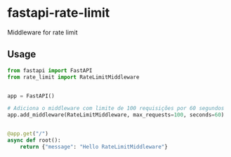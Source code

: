 # fastapi-rate-limit

Middleware for rate limit


## Usage

```Python
from fastapi import FastAPI
from rate_limit import RateLimitMiddleware


app = FastAPI()

# Adiciona o middleware com limite de 100 requisições por 60 segundos
app.add_middleware(RateLimitMiddleware, max_requests=100, seconds=60)


@app.get("/")
async def root():
    return {"message": "Hello RateLimitMiddleware"}

```
